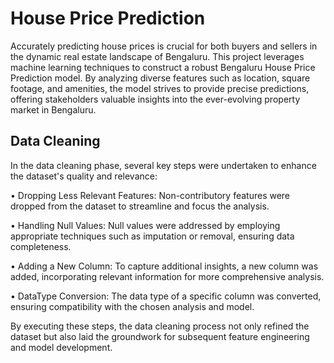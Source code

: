 # House Price Prediction
Accurately predicting house prices is crucial for both buyers and sellers in the dynamic real estate landscape of Bengaluru. This project leverages machine learning techniques to construct a robust Bengaluru House Price Prediction model. By analyzing diverse features such as location, square footage, and amenities, the model strives to provide precise predictions, offering stakeholders valuable insights into the ever-evolving property market in Bengaluru.

## Data Cleaning
In the data cleaning phase, several key steps were undertaken to enhance the dataset's quality and relevance:

• Dropping Less Relevant Features: Non-contributory features were dropped from the dataset to streamline and focus the analysis.

• Handling Null Values: Null values were addressed by employing appropriate techniques such as imputation or removal, ensuring data completeness.

• Adding a New Column: To capture additional insights, a new column was added, incorporating relevant information for more comprehensive analysis.

• DataType Conversion: The data type of a specific column was converted, ensuring compatibility with the chosen analysis and model.

By executing these steps, the data cleaning process not only refined the dataset but also laid the groundwork for subsequent feature engineering and model development.
